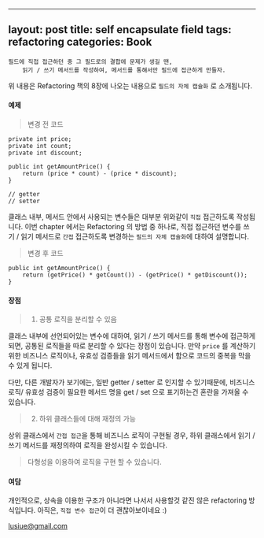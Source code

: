 ----
layout: post
title:  self encapsulate field
tags: refactoring
categories: Book
---


```
필드에 직접 접근하던 중 그 필드로의 결합에 문제가 생길 땐,
    읽기 / 쓰기 메서드를 작성하여, 메서드를 통해서만 필드에 접근하게 만들자.
```

위 내용은 Refactoring 책의 8장에 나오는 내용으로 `필드의 자체 캡슐화` 로 소개됩니다.

#### 예제

> 변경 전 코드

```
private int price;
private int count;
private int discount;

public int getAmountPrice() {
    return (price * count) - (price * discount);
}

// getter
// setter
```


클래스 내부, 메서드 안에서 사용되는 변수들은 대부분 위와같이 `직접` 접근하도록 작성됩니다.
이번 chapter 에서는 Refactoring 의 방법 중 하나로, 직접 접근하던 변수를 쓰기 / 읽기 메서드로 `간접` 접근하도록 변경하는 `필드의 자체 캡슐화`에 대하여 설명합니다.

> 변경 후 코드

```
public int getAmountPrice() {
    return (getPrice() * getCount()) - (getPrice() * getDiscount());
}
```

#### 장점


> 1. 공통 로직을 분리할 수 있음

클래스 내부에 선언되어있는 변수에 대하여, 읽기 / 쓰기 메서드를 통해 변수에 접근하게 되면, 공통된 로직들을 따로 분리할 수 있다는 장점이 있습니다.
만약 `price` 를 계산하기 위한 비즈니스 로직이나, 유효성 검증들을 읽기 메서드에서 함으로 코드의 중복을 막을 수 있게 됩니다.

다만, 다른 개발자가 보기에는, 일반 getter / setter 로 인지할 수 있기때문에, 비즈니스 로직/ 유효성 검증이 필요한 메서드 명을 get / set 으로 표기하는건 혼란을 가져올 수 있습니다.

> 2. 하위 클래스들에 대해 재정의 가능

상위 클래스에서 `간접 접근`을 통해 비즈니스 로직이 구현될 경우, 하위 클래스에서 읽기 / 쓰기 메서드를 재정의하여 로직을 완성시킬 수 있습니다.

> 다형성을 이용하여 로직을 구현 할 수 있습니다.


#### 여담

개인적으로, 상속을 이용한 구조가 아니라면 나서서 사용할것 같진 않은 refactoring 방식입니다.
아직은, `직접 변수 접근`이 더 괜찮아보이네요 :)


lusiue@gmail.com
